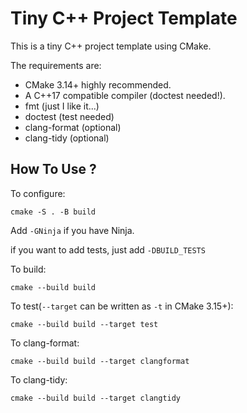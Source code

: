 # Tiny C++ Project Template
This is a tiny C++ project template using CMake.  

The requirements are:
- CMake 3.14+ highly recommended.
- A C++17 compatible compiler (doctest needed!).
- fmt (just I like it...)
- doctest (test needed)
- clang-format (optional)
- clang-tidy (optional)

## How To Use ?
To configure:
```
cmake -S . -B build
```
Add `-GNinja` if you have Ninja.

if you want to add tests, just add `-DBUILD_TESTS`  

To build:
```
cmake --build build
```

To test(`--target` can be written as `-t` in CMake 3.15+):
```
cmake --build build --target test
```

To clang-format:
```
cmake --build build --target clangformat
```

To clang-tidy:
```
cmake --build build --target clangtidy
```
